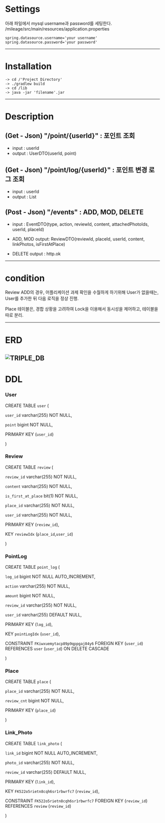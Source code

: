 # Settings
아래 파일에서 mysql username과 password를 세팅한다.
/mileage/src/main/resources/application.properties
```
spring.datasource.username='your username'
spring.datasource.password='your password'
```

----
# Installation
```
-> cd /'Project Directory'
-> ./gradlew build
-> cd /lib
-> java -jar 'filename'.jar
```
----
# Description
## (Get - Json) "/point/{userId}" : 포인트 조회 
- input : userId
- output : UserDTO(userId, point)

## (Get - Json) "/point/log/{userId}" : 포인트 변경 로그 조회 
- input : userId
- output : List<PointLogDTO>

## (Post - Json) "/events" : ADD, MOD, DELETE
- input : EventDTO(type, action, reviewId, content, attachedPhotoIds, userId, placeId)

- ADD, MOD
output: ReviewDTO(reviewId, placeId, userId, content, linkPhotos, isFirstAtPlace)

- DELETE
output : http.ok

----
# condition
Review ADD의 경우, 어플리케이션 과제 확인을 수월하게 하기위해 User가 없을때는, User를 추가한 뒤 다음 로직을 정상 진행.
  
Place 테이블은, 경합 상황을 고려하여 Lock을 이용해서 동시성을 제어하고, 테이블을 따로 분리.

----
# ERD
![TRIPLE_DB](https://user-images.githubusercontent.com/35343777/176214241-bdcc5b40-b2a0-42e1-ad06-37af9a6ff794.png)
-------
# DDL

### User
CREATE TABLE `user` (

  `user_id` varchar(255) NOT NULL,
  
  `point` bigint NOT NULL,
  
  PRIMARY KEY (`user_id`)
  
) 

### Review
CREATE TABLE `review` (

  `review_id` varchar(255) NOT NULL,
  
  `content` varchar(255) NOT NULL,

  `is_first_at_place` bit(1) NOT NULL,
  
  `place_id` varchar(255) NOT NULL,
  
  `user_id` varchar(255) NOT NULL,
  
  PRIMARY KEY (`review_id`),
  
  KEY `reviewIdx` (`place_id`,`user_id`)
  
) 

### PointLog
CREATE TABLE `point_log` (

  `log_id` bigint NOT NULL AUTO_INCREMENT,
  
  `action` varchar(255) NOT NULL,
  
  `amount` bigint NOT NULL,
  
  `review_id` varchar(255) NOT NULL,
  
  `user_id` varchar(255) DEFAULT NULL,
  
  PRIMARY KEY (`log_id`),
  
  KEY `pointLogIdx` (`user_id`),
  
  CONSTRAINT `FKiwxuemytacp89p9qppgaj84y6` FOREIGN KEY (`user_id`) REFERENCES `user` (`user_id`) ON DELETE CASCADE
  
)

### Place
CREATE TABLE `place` (

  `place_id` varchar(255) NOT NULL,
  
  `review_cnt` bigint NOT NULL,
  
  PRIMARY KEY (`place_id`)
  
)

### Link_Photo
CREATE TABLE `link_photo` (

  `link_id` bigint NOT NULL AUTO_INCREMENT,
  
  `photo_id` varchar(255) NOT NULL,
  
  `review_id` varchar(255) DEFAULT NULL,
  
  PRIMARY KEY (`link_id`),
  
  KEY `FK522o5rietn8cqh6sr1rbwrfc7` (`review_id`),
  
  CONSTRAINT `FK522o5rietn8cqh6sr1rbwrfc7` FOREIGN KEY (`review_id`) REFERENCES `review` (`review_id`)
  
)
